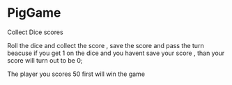 # PigGame
Collect Dice scores

Roll the dice and collect the score , save the score and pass the turn beacuse if you get 1 on the dice and you havent save your score ,
than your score will turn out to be 0;

The player you scores 50 first will win the game

